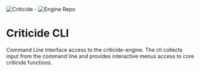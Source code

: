 ![Criticide](https://github.com/rayk/criticide) - ![Engine Repo](https://github.com/rayk/criticide-engine)

# Criticide CLI
Command Line Interface access to the criticide-engine. The cli collects input from the command line and provides interactive menus access to core criticide functions.
